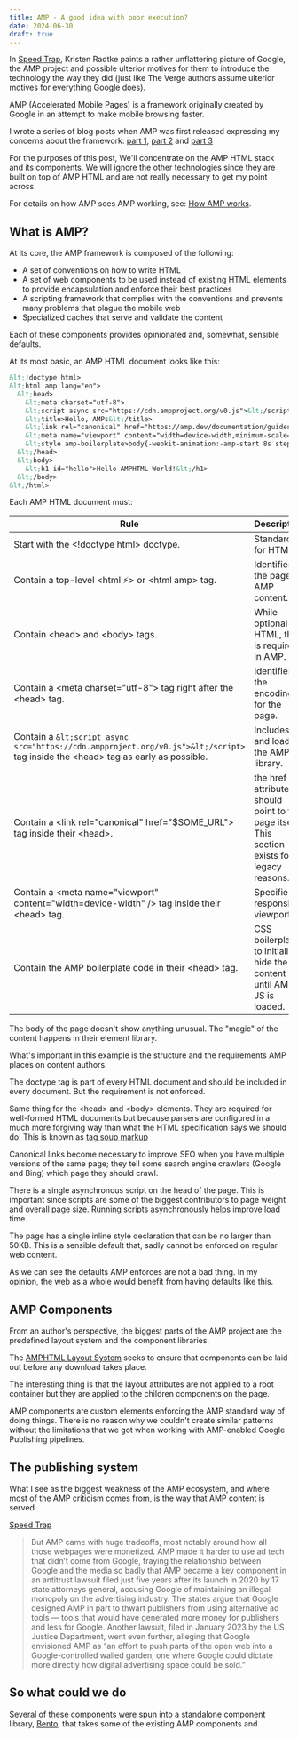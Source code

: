 ```yaml
---
title: AMP - A good idea with poor execution?
date: 2024-06-30
draft: true
---
```


In [Speed Trap](https://www.theverge.com/23711172/google-amp-accelerated-mobile-pages-search-publishers-lawsuit), Kristen Radtke paints a rather unflattering picture of Google, the AMP project and possible ulterior motives for them to introduce the technology the way they did (just like The Verge authors assume ulterior motives for everything Google does).

AMP (Accelerated Mobile Pages) is a framework originally created by Google in an attempt to make mobile browsing faster.

I wrote a series of blog posts when AMP was first released expressing my concerns about the framework: [part 1](https://publishing-project.rivendellweb.net/amp-hope-and-fears-part-1/), [part 2](https://publishing-project.rivendellweb.net/amp-hope-and-fears-part-2/) and [part 3](https://publishing-project.rivendellweb.net/amp-hope-and-fears-part-3/)

For the purposes of this post, We'll concentrate on the AMP HTML stack and its components. We will ignore the other technologies since they are built on top of AMP HTML and are not really necessary to get my point across.

For details on how AMP sees AMP working, see: [How AMP works](https://amp.dev/about/how-amp-works).

## What is AMP?

At its core, the AMP  framework is composed of the following:

* A set of conventions on how to write HTML
* A set of web components to be used instead of existing HTML elements to provide encapsulation and enforce their best practices
* A scripting framework that complies with the conventions and prevents many problems that plague the mobile web
* Specialized caches that serve and validate the content

Each of these components provides opinionated and, somewhat, sensible defaults.

At its most basic, an AMP HTML document looks like this:

```html
&lt;!doctype html>
&lt;html amp lang="en">
  &lt;head>
    &lt;meta charset="utf-8">
    &lt;script async src="https://cdn.ampproject.org/v0.js">&lt;/script>
    &lt;title>Hello, AMPs&lt;/title>
    &lt;link rel="canonical" href="https://amp.dev/documentation/guides-and-tutorials/start/create/basic_markup/">
    &lt;meta name="viewport" content="width=device-width,minimum-scale=1,initial-scale=1">
    &lt;style amp-boilerplate>body{-webkit-animation:-amp-start 8s steps(1,end) 0s 1 normal both;-moz-animation:-amp-start 8s steps(1,end) 0s 1 normal both;-ms-animation:-amp-start 8s steps(1,end) 0s 1 normal both;animation:-amp-start 8s steps(1,end) 0s 1 normal both}@-webkit-keyframes -amp-start{from{visibility:hidden}to{visibility:visible}}@-moz-keyframes -amp-start{from{visibility:hidden}to{visibility:visible}}@-ms-keyframes -amp-start{from{visibility:hidden}to{visibility:visible}}@-o-keyframes -amp-start{from{visibility:hidden}to{visibility:visible}}@keyframes -amp-start{from{visibility:hidden}to{visibility:visible}}&lt;/style>&lt;noscript>&lt;style amp-boilerplate>body{-webkit-animation:none;-moz-animation:none;-ms-animation:none;animation:none}&lt;/style>&lt;/noscript>
  &lt;/head>
  &lt;body>
    &lt;h1 id="hello">Hello AMPHTML World!&lt;/h1>
  &lt;/body>
&lt;/html>
```

Each AMP HTML document must:

| Rule | Description |
|--- | --- |
| Start with the &lt;!doctype html> doctype. | Standard for HTML.|
| Contain a top-level &lt;html ⚡> or &lt;html amp> tag.| Identifies the page as AMP content.|
| Contain &lt;head> and &lt;body> tags. | While optional in HTML, this is required in AMP.|
| Contain a &lt;meta charset="utf-8"> tag right after the &lt;head> tag. | Identifies the encoding for the page.|
| Contain a `&lt;script async src="https://cdn.ampproject.org/v0.js">&lt;/script>` tag inside the &lt;head> tag as early as possible.| Includes and loads the AMP JS library.|
| Contain a &lt;link rel="canonical" href="$SOME_URL"> tag inside their &lt;head>. | the href attribute should point to the page itself. This section exists for legacy reasons. |
| Contain a &lt;meta name="viewport" content="width=device-width" /> tag inside their &lt;head> tag. | Specifies a responsive viewport. |
| Contain the AMP boilerplate code in their &lt;head> tag. |CSS boilerplate to initially hide the content until AMP JS is loaded. |

The body of the page doesn't show anything unusual. The "magic" of the content happens in their element library.

What's important in this example is the structure and the requirements AMP places on content authors.

The doctype tag is part of every HTML document and should be included in every document. But the requirement is not enforced.

Same thing for the &lt;head> and &lt;body> elements. They are required for well-formed HTML documents but because parsers are configured in a much more forgiving way than what the HTML specification says we should do. This is known as [tag soup markup](https://en.wikipedia.org/wiki/Tag_soup)

Canonical links become necessary to improve SEO when you have multiple versions of the same page; they tell some search engine crawlers (Google and Bing) which page they should crawl.

There is a single asynchronous script on the head of the page. This is important since scripts are some of the biggest contributors to page weight and overall page size. Running scripts asynchronously helps improve load time.

The page has a single inline style declaration that can be no larger than 50KB. This is a sensible default that, sadly cannot be enforced on regular web content.

As we can see the defaults AMP enforces are not a bad thing. In my opinion, the web as a whole would benefit from having defaults like this.

## AMP Components

From an author's perspective, the biggest parts of the AMP project are the predefined layout system and the component libraries.

The [AMPHTML Layout System](https://amp.dev/documentation/guides-and-tutorials/learn/amp-html-layout/) seeks to ensure that components can be laid out before any download takes place.

The interesting thing is that the layout attributes are not applied to a root container but they are applied to the children components on the page.

AMP components are custom elements enforcing the AMP standard way of doing things. There is no reason why we couldn't create similar patterns without the limitations that we got when working with AMP-enabled Google Publishing pipelines.

## The publishing system

What I see as the biggest weakness of the AMP ecosystem, and where most of the AMP criticism comes from, is the way that AMP content is served.

[Speed Trap](https://www.theverge.com/23711172/google-amp-accelerated-mobile-pages-search-publishers-lawsuit)

> But AMP came with huge tradeoffs, most notably around how all those webpages were monetized. AMP made it harder to use ad tech that didn’t come from Google, fraying the relationship between Google and the media so badly that AMP became a key component in an antitrust lawsuit filed just five years after its launch in 2020 by 17 state attorneys general, accusing Google of maintaining an illegal monopoly on the advertising industry. The states argue that Google designed AMP in part to thwart publishers from using alternative ad tools — tools that would have generated more money for publishers and less for Google. Another lawsuit, filed in January 2023 by the US Justice Department, went even further, alleging that Google envisioned AMP as “an effort to push parts of the open web into a Google-controlled walled garden, one where Google could dictate more directly how digital advertising space could be sold.”

## So what could we do

Several of these components were spun into a standalone component library, [Bento](https://bentojs.dev/), that takes some of the existing AMP components and
